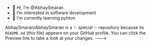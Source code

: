 - 👋 Hi, I’m @AbhaySmaran
- 👀 I’m interested in software development
- 🌱 I’m currently learning pyhton

AbhaySmaran/AbhaySmaran is a ✨ special ✨ repository because its `README.md` (this file) appears on your GitHub profile.
You can click the Preview link to take a look at your changes.
--->
